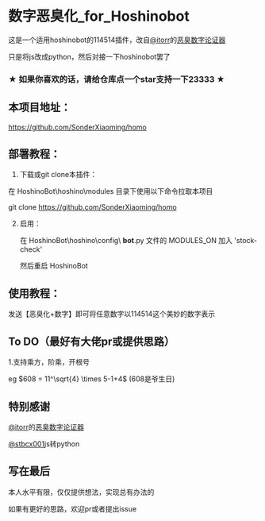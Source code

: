 # 数字恶臭化_for_Hoshinobot

这是一个适用hoshinobot的114514插件，改自[@itorr](https://github.com/itorr)的[恶臭数字论证器](https://github.com/itorr/homo)

只是将js改成python，然后对接一下hoshinobot罢了

### ★ 如果你喜欢的话，请给仓库点一个star支持一下23333 ★

## 本项目地址：

https://github.com/SonderXiaoming/homo

## 部署教程：

1. 下载或git clone本插件：

在 HoshinoBot\hoshino\modules 目录下使用以下命令拉取本项目

git clone https://github.com/SonderXiaoming/homo

2. 启用：

   在 HoshinoBot\hoshino\config\ **bot**.py 文件的 MODULES_ON 加入 'stock-check'

   然后重启 HoshinoBot

## 使用教程：

发送【恶臭化+数字】即可将任意数字以114514这个美妙的数字表示

## To DO（最好有大佬pr或提供思路）

1.支持乘方，阶乘，开根号

eg $608 = 11^\sqrt{4} \times 5-1+4$ (608是爷生日)

## 特别感谢

[@itorr](https://github.com/itorr)的[恶臭数字论证器](https://github.com/itorr/homo)

[@stbcx001](https://github.com/stbcx001)js转python

## 写在最后

本人水平有限，仅仅提供想法，实现总有办法的

如果有更好的思路，欢迎pr或者提出issue
